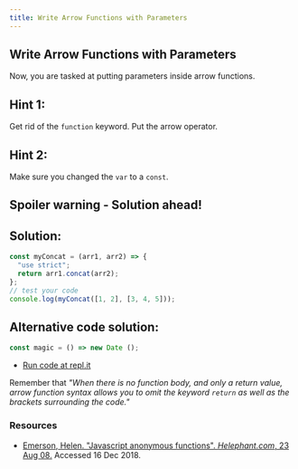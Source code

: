 ```yaml
---
title: Write Arrow Functions with Parameters
---
```

## Write Arrow Functions with Parameters


Now, you are tasked at putting parameters inside arrow functions. 

## Hint 1:

Get rid of the `function` keyword. Put the arrow operator.

## Hint 2:

Make sure you changed the `var` to a `const`.

## Spoiler warning - Solution ahead!

## Solution:

```javascript
const myConcat = (arr1, arr2) => {
  "use strict";
  return arr1.concat(arr2);
};
// test your code
console.log(myConcat([1, 2], [3, 4, 5]));
```

## Alternative code solution:
```javascript
const magic = () => new Date ();
```
- [Run code at repl.it](https://repl.it/@AdrianSkar/ES6-Write-arrow-functions-with-params)

Remember that _"When there is no function body, and only a return value, arrow function syntax allows you to omit the keyword `return` as well as the brackets surrounding the code."_


### Resources
- [Emerson, Helen. "Javascript anonymous functions". *Helephant.com*, 23 Aug 08.](http://helephant.com/2008/08/23/javascript-anonymous-functions) Accessed 16 Dec 2018.

<!--stackedit_data:
eyJoaXN0b3J5IjpbLTcwNzEwNjAwNCwyMTE3MTc3OTA4LC0xMj
AzMTUxMjk5LC05NDg3NzQ1ODAsLTgxOTU5ODA4NSwyMjk3MzQ2
NzAsLTExMjMxOTE4NiwxOTczNDc4MTU3LC0xODU0ODU5MjUzLD
UxNDYzMTQwOSwtMTc0ODY3OTkyMywxMDE5MzgyOTI1LC05ODk4
MTk2NDcsLTE1MzExMDgzMjksLTExMTg5Nzk4NTIsMTQ2NjcwMT
U3NCwxMjIxNTg5NjYsMTI3MjA0MTAyNCwxMzA2OTE4MzQ1LDYw
NjczNzc1M119
-->